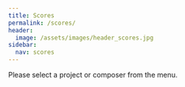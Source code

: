 ```yaml
---
title: Scores
permalink: /scores/
header:
  image: /assets/images/header_scores.jpg
sidebar:
  nav: scores
---
```


Please select a project or composer from the menu.
